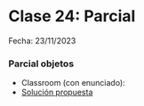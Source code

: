 # Clase 24: Parcial

Fecha: 23/11/2023

### Parcial objetos

* Classroom (con enunciado): 
* [Solución propuesta]()
